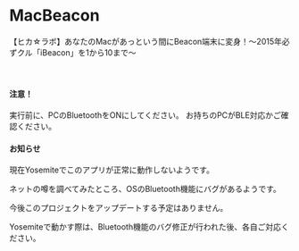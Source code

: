 MacBeacon
=========

【ヒカ☆ラボ】あなたのMacがあっという間にBeacon端末に変身！～2015年必ずクル「iBeacon」を1から10まで～

　
#### 注意！
実行前に、PCのBluetoothをONにしてください。
お持ちのPCがBLE対応かご確認ください。

#### お知らせ
現在Yosemiteでこのアプリが正常に動作しないようです。

ネットの噂を調べてみたところ、OSのBluetooth機能にバグがあるようです。

今後このプロジェクトをアップデートする予定はありません。

Yosemiteで動かす際は、Bluetooth機能のバグ修正が行われた後、各自ご対応ください。
